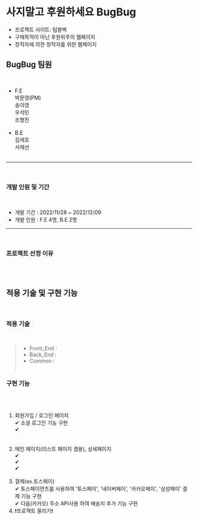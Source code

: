 # 사지말고 후원하세요 BugBug
* 프로젝트 사이트: 텀블벅
* 구매목적이 아닌 후원위주의 웹페이지
* 창작자에 의한 창작자를 위한 웹페이지

## BugBug 팀원

​

- F.E<br>
  박문영(PM)<br>
  송아영<br>
  우석민<br>
  조형진<br>
  <br>
- B.E<br>
  김세호<br>
  서재선<br>
  ​

---

​

### 개발 인원 및 기간

​

- 개발 기간 : 2022/11/28 ~ 2022/12/09
- 개발 인원 : F.E 4명, B.E 2명
  ​

---

​

### 프로젝트 선정 이유

​
<br>
​

## 적용 기술 및 구현 기능

​

### 적용 기술

​

> - Front_End : <br>
> - Back_End : <br>
> - Common :
>   ​
>   <br>
>   ​

### 구현 기능

​
<br>
​

1. 회원가입 / 로그인 페이지<br>
   ✔ 소셜 로그인 기능 구현<br>
   ✔ <br>
   <br>
   ​
2. 메인 페이지(리스트 페이지 겸용), 상세페이지<br>
   ✔<br>
   ✔<br>
   ✔
   <br>
   ​
3. 결제(ex.토스페이)<br>
   ✔ 토스페이먼츠를 사용하여 '토스페이', '네이버페이', '카카오페이', '삼성페이' 결제 기능 구현<br>
   ✔ 다음(카카오) 주소 API사용 하여 배송지 추가 기능 구현
   ​
   ​
4. ❗️프로젝트 올리기❗
